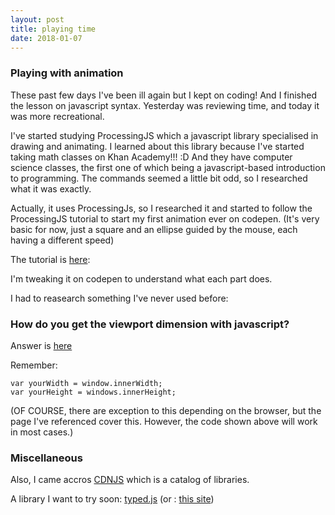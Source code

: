 ```yaml
---
layout: post
title: playing time
date: 2018-01-07
---
```


### Playing with animation
These past few days I've been ill again but I kept on coding! And I finished the lesson on javascript syntax. Yesterday was reviewing time, and today it was more recreational.

I've started studying ProcessingJS which a javascript library specialised in drawing and animating. I learned about this library because I've started taking math classes on Khan Academy!!! :D
And they have computer science classes, the first one of which being a javascript-based introduction to programming. The commands seemed a little bit odd, so I researched what it was exactly. 

Actually, it uses ProcessingJs, so I researched it and started to follow the ProcessingJS tutorial to start my first animation ever on codepen. 
(It's very basic for now, just a square and an ellipse guided by the mouse, each having a different speed)

The tutorial is [here](http://processingjs.org/learning/):

I'm tweaking it on codepen to understand what each part does. 

I had to reasearch something I've never used before: 

### How do you get the viewport dimension with javascript?

Answer is [here](https://andylangton.co.uk/blog/development/get-viewportwindow-size-width-and-height-javascript)

Remember:

    var yourWidth = window.innerWidth;
    var yourHeight = windows.innerHeight;
    
(OF COURSE, there are exception to this depending on the browser, but the page I've referenced cover this. However, the code shown above will work in most cases.)

### Miscellaneous

Also, I came accros [CDNJS](https://cdnjs.com/) which is a catalog of libraries. 

A library I want to try soon: [typed.js](https://github.com/mattboldt/typed.js/blob/master/README.md) (or : [this site](https://mattboldt.com/demos/typed-js/))
